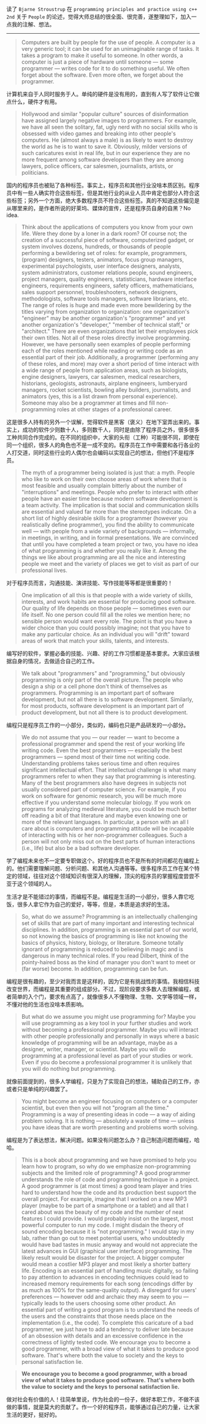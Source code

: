 读了 `Bjarne Stroustrup` 在 `programming principles and practice using c++ 2nd` 关于 `People` 的论述，觉得大师总结的很全面、很完善，遂整理如下，加入一点我的注解、想法。

-----------

> Computers are built by people for the use of people. A computer is a very generic tool; it can be used for an unimaginable range of tasks. It takes a program to make it useful to someone. In other words, a computer is just a piece of hardware until someone — some programmer — writes code for it to do something useful. We often forget about the software. Even more often, we forget about the programmer.

计算机来自于人同时服务于人。单纯的硬件是没有用的，直到有人写了软件让它做点什么，硬件才有用。

> Hollywood and similar "popular culture" sources of disinformation have assigned largely negative images to programmers. For example, we have all seen the solitary, fat, ugly nerd with no social skills who is obsessed with video games and breaking into other people's computers. He (almost always a male) is as likely to want to destroy the world as he is to want to save it. Obviously, milder versions of such caricatures exist in real life, but in our experience they are no more frequent among software developers than they are among lawyers, police officers, car salesmen, journalists, artists, or politicians.

国内的程序员也被贴了各种标签。事实上，程序员和其他行业没啥本质区别。程序员中有一些人确实符合这些标签，但是其他行业的从业人员中肯定也部分人符合这些标签；另外一个方面，绝大多数程序员不符合这些标签。真的不知道这些偏见是从哪里来的，是作者所说的好莱坞、媒体的宣传，还是程序员自身的自黑？No idea.

> Think about the applications of computers you know from your own life. Were they done by a loner in a dark room? Of course not; the creation of a successful piece of software, computerized gadget, or system involves dozens, hundreds, or thousands of people performing a bewildering set of roles: for example, programmers, (program) designers, testers, animators, focus group managers, experimental psychologists, user interface designers, analysts, system administrators, customer relations people, sound engineers, project managers, quality engineers, statisticians, hardware interface engineers, requirements engineers, safety officers, mathematicians, sales support personnel, troubleshooters, network designers, methodologists, software tools managers, software librarians, etc. The range of roles is huge and made even more bewildering by the titles varying from organization to organization: one organization's "engineer" may be another organization's "programmer" and yet another organization's "developer," "member of technical staff," or "architect." There are even organizations that let their employees pick their own titles. Not all of these roles directly involve programming. However, we have personally seen examples of people performing each of the roles mentioned while reading or writing code as an essential part of their job. Additionally, a programmer (performing any of these roles, and more) may over a short period of time interact with a wide range of people from application areas, such as biologists, engine designers, lawyers, car salesmen, medical researchers, historians, geologists, astronauts, airplane engineers, lumberyard managers, rocket scientists, bowling alley builders, journalists, and animators (yes, this is a list drawn from personal experience). Someone may also be a programmer at times and fill non-programming roles at other stages of a professional career.

这是很多人持有的另外一个误解，觉得软件是黑客（褒义）在地下室弄出来的。事实上，成功的软件少则数十人，多则数千人，同时是由除了程序员之外，很多很多工种共同合作完成的。在不同的组织中，大家的头衔（工种）可能很不同，即使在同一个组织，很多人的角色也不是一成不变的。程序员在工作中需要和各行各业的人打交道，同时这些行业的人偶尔也会编码以实现自己的想法，但他们不是程序员。

> The myth of a programmer being isolated is just that: a myth. People who like to work on their own choose areas of work where that is most feasible and usually complain bitterly about the number of "interruptions" and meetings. People who prefer to interact with other people have an easier time because modern software development is a team activity. The implication is that social and communication skills are essential and valued far more than the stereotypes indicate. On a short list of highly desirable skills for a programmer (however you realistically define programmer), you find the ability to communicate well — with people from a wide variety of backgrounds — informally, in meetings, in writing, and in formal presentations. We are convinced that until you have completed a team project or two, you have no idea of what programming is and whether you really like it. Among the things we like about programming are all the nice and interesting people we meet and the variety of places we get to visit as part of our professional lives.

对于程序员而言，沟通技能、演讲技能、写作技能等等都是很重要的！

> One implication of all this is that people with a wide variety of skills, interests, and work habits are essential for producing good software. Our quality of life depends on those people — sometimes even our life itself. No one person could fill all the roles we mention here; no sensible person would want every role. The point is that you have a wider choice than you could possibly imagine; not that you have to make any particular choice. As an individual you will "drift" toward areas of work that match your skills, talents, and interests.

编写好的软件，掌握必备的技能、兴趣、好的工作习惯都是基本要求。大家应该根据自身的情况，去做适合自己的工作。

> We talk about "programmers" and "programming," but obviously programming is only part of the overall picture. The people who design a ship or a cell phone don't think of themselves as programmers. Programming is an important part of software development, but not all there is to software development. Similarly, for most products, software development is an important part of product development, but not all there is to product development.

编程只是程序员工作的一小部分，类似的，编码也只是产品研发的一小部分。

> We do not assume that you — our reader — want to become a professional programmer and spend the rest of your working life writing code. Even the best programmers — especially the best programmers — spend most of their time not writing code. Understanding problems takes serious time and often requires significant intellectual effort. That intellectual challenge is what many programmers refer to when they say that programming is interesting. Many of the best programmers also have degrees in subjects not usually considered part of computer science. For example, if you work on software for genomic research, you will be much more effective if you understand some molecular biology. If you work on programs for analyzing medieval literature, you could be much better off reading a bit of that literature and maybe even knowing one or more of the relevant languages. In particular, a person with an all I care about is computers and programming attitude will be incapable of interacting with his or her non-programmer colleagues. Such a person will not only miss out on the best parts of human interactions (i.e., life) but also be a bad software developer.

学了编程未来也不一定要专职做这个。好的程序员也不是所有的时间都花在编程上的。他们需要理解问题、分析问题、和其他人沟通等等。很多程序员工作在某个特定的领域，往往对这个领域知识有很深入的理解，顶尖的程序员的掌握程度尝尝不亚于这个领域的人。

生活才是不能错过的事情，而编程不是。编程是生活的一小部分，很多人靠它吃饭，很多人拿它作为自己的爱好，等等，但是，本质是追求好的生活。

> So, what do we assume? Programming is an intellectually challenging set of skills that are part of many important and interesting technical disciplines. In addition, programming is an essential part of our world, so not knowing the basics of programming is like not knowing the basics of physics, history, biology, or literature. Someone totally ignorant of programming is reduced to believing in magic and is dangerous in many technical roles. If you read Dilbert, think of the pointy-haired boss as the kind of manager you don't want to meet or (far worse) become. In addition, programming can be fun.

编程是很有趣的，至少对我而言是这样的，因为它是有挑战性的事情。我相信科技改变世界，而编程是其重要的组成部分。不过，现阶段要求多数人去理解编程，或者简单的入个门，要求有点高了，就像很多人不懂物理、生物、文学等领域一样，不懂对他的生活也没啥本质影响。

> But what do we assume you might use programming for? Maybe you will use programming as a key tool in your further studies and work without becoming a professional programmer. Maybe you will interact with other people professionally and personally in ways where a basic knowledge of programming will be an advantage, maybe as a designer, writer, manager, or scientist. Maybe you will do programming at a professional level as part of your studies or work. Even if you do become a professional programmer it is unlikely that you will do nothing but programming.

就像前面提到的，很多人学编程，只是为了实现自己的想法，辅助自己的工作，亦或者只是单纯的兴趣罢了。

> You might become an engineer focusing on computers or a computer scientist, but even then you will not "program all the time." Programming is a way of presenting ideas in code — a way of aiding problem solving. It is nothing — absolutely a waste of time — unless you have ideas that are worth presenting and problems worth solving.

编程是为了表达想法，解决问题。如果没有问题怎么办？自己制造问题而编程，哈哈。

> This is a book about programming and we have promised to help you learn how to program, so why do we emphasize non-programming subjects and the limited role of programming? A good programmer understands the role of code and programming technique in a project. A good programmer is (at most times) a good team player and tries hard to understand how the code and its production best support the overall project. For example, imagine that I worked on a new MP3 player (maybe to be part of a smartphone or a tablet) and all that I cared about was the beauty of my code and the number of neat features I could provide. I would probably insist on the largest, most powerful computer to run my code. I might disdain the theory of sound encoding because it is "not programming." I would stay in my lab, rather than go out to meet potential users, who undoubtedly would have bad tastes in music anyway and would not appreciate the latest advances in GUI (graphical user interface) programming. The likely result would be disaster for the project. A bigger computer would mean a costlier MP3 player and most likely a shorter battery life. Encoding is an essential part of handling music digitally, so failing to pay attention to advances in encoding techniques could lead to increased memory requirements for each song (encodings differ by as much as 100% for the same-quality output). A disregard for users' preferences — however odd and archaic they may seem to you — typically leads to the users choosing some other product. An essential part of writing a good program is to understand the needs of the users and the constraints that those needs place on the implementation (i.e., the code). To complete this caricature of a bad programmer, we just have to add a tendency to deliver late because of an obsession with details and an excessive confidence in the correctness of lightly tested code. We encourage you to become a good programmer, with a broad view of what it takes to produce good software. That's where both the value to society and the keys to personal satisfaction lie.

> **We encourage you to become a good programmer, with a broad view of what it takes to produce good software. That's where both the value to society and the keys to personal satisfaction lie.**

做对社会有价值的人！往简单里说，作为社会的一份子，做好本职工作，不做不该做的事情，就是莫大的贡献了。作一个好的程序员，能够通过自己的力量，让大家生活的更好，挺好的。
